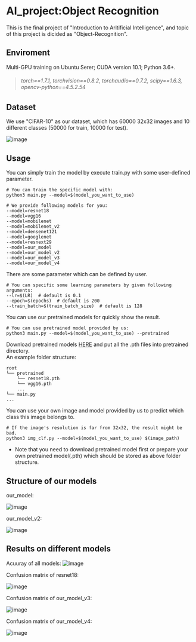 # AI_project:Object Recognition
This is the final project of "Introduction to Aritificial Intelligence", and topic of this project is dicided as "Object-Recognition".

## Enviroment
Multi-GPU training on Ubuntu Serer; CUDA version 10.1; Python 3.6+.
> ###### torch==1.7.1, torchvision==0.8.2, torchaudio==0.7.2, scipy==1.6.3, opencv-python==4.5.2.54

## Dataset
We use "CIFAR-10" as our dataset, which has 60000 32x32 images and 10 different classes (50000 for train, 10000 for test).

![image](https://github.com/Tiffamy/Object_Recognition-AI_project-/blob/main/image/cifar-10.png)
## Usage
You can simply train the model by execute train.py with some user-defined parameter.

```
# You can train the specific model with: 
python3 main.py --model=$(model_you_want_to_use)

# We provide following models for you:
--model=resnet18
--model=vgg16
--model=mobilenet
--model=mobilenet_v2
--model=densenet121
--model=googlenet
--model=resnext29
--model=our_model
--model=our_model_v2
--model=our_model_v3
--model=our_model_v4
```
There are some parameter which can be defined by user.
```
# You can specific some learning parameters by given following arguments:
--lr=$(LR)  # default is 0.1
--epoch=$(epochs)  # default is 200
--train_batch=$(train_batch_size)  # default is 128
```
You can use our pretrained models for quickly show the result.  
```
# You can use pretrained model provided by us:
python3 main.py --model=$(model_you_want_to_use) --pretrained
```
Download pretrained models [HERE](https://drive.google.com/drive/folders/18hrbUlK1-fwN2j3exj2JmIf_pVcZTL_U?usp=sharing) and put all the .pth files into pretrained directory.  
An example folder structure:
```
root
└── pretrained
    └── resnet18.pth
    └── vgg16.pth
    ...
└── main.py
...
```
You can use your own image and model provided by us to predict which class this image belongs to.  
```
# If the image's resolution is far from 32x32, the result might be bad.
python3 img_clf.py --model=$(model_you_want_to_use) $(image_path)
```
* Note that you need to download pretrained model first or prepare your own pretrained model(.pth) which should be stored as above folder structure.
## Structure of our models
our_model:

![image](https://github.com/Tiffamy/Object_Recognition-AI_project-/blob/main/image/v1.jpg)

our_model_v2:

![image](https://github.com/Tiffamy/Object_Recognition-AI_project-/blob/main/image/v2.jpg)
## Results on different models
Acuuray of all models:
![image](https://github.com/Tiffamy/Object_Recognition-AI_project-/blob/main/image/exp1.jpg)

Confusion matrix of resnet18:

![image](https://github.com/Tiffamy/Object_Recognition-AI_project-/blob/main/image/resnet.png)

Confusion matrix of our_model_v3:

![image](https://github.com/Tiffamy/Object_Recognition-AI_project-/blob/main/image/exp2.png)

Confusion matrix of our_model_v4:

![image](https://github.com/Tiffamy/Object_Recognition-AI_project-/blob/main/image/exp3.png)
